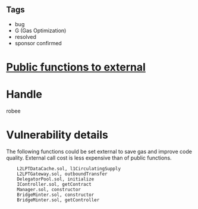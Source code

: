 ## Tags

- bug
- G (Gas Optimization)
- resolved
- sponsor confirmed

# [Public functions to external](https://github.com/code-423n4/2022-01-livepeer-findings/issues/21) 

# Handle

robee


# Vulnerability details

The following functions could be set external to save gas and improve code quality. 
External call cost is less expensive than of public functions. 

        L2LPTDataCache.sol, l1CirculatingSupply
        L2LPTGateway.sol, outboundTransfer
        DelegatorPool.sol, initialize
        IController.sol, getContract
        Manager.sol, constructor
        BridgeMinter.sol, constructor
        BridgeMinter.sol, getController


